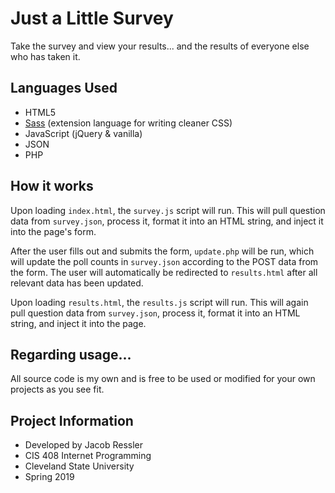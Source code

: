 # Just a Little Survey

Take the survey and view your results... and the results of everyone else who has taken it.

## Languages Used
- HTML5
- [Sass](https://sass-lang.com/) (extension language for writing cleaner CSS)
- JavaScript (jQuery & vanilla)
- JSON
- PHP

## How it works

Upon loading  `index.html`, the `survey.js` script will run. This will pull question data from `survey.json`, process it, format it into an HTML string, and inject it into the page's form. 

After the user fills out and submits the form, `update.php` will be run, which will update the poll counts in `survey.json` according to the POST data from the form. The user will automatically be redirected to `results.html` after all relevant data has been updated.

Upon loading `results.html`, the `results.js` script will run. This will again pull question data from `survey.json`, process it, format it into an HTML string, and inject it into the page.

## Regarding usage...

All source code is my own and is free to be used or modified for your own projects as you see fit.

## Project Information

- Developed by Jacob Ressler
- CIS 408 Internet Programming
- Cleveland State University
- Spring 2019
